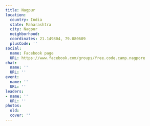 ```yaml
---
title: Nagpur
location:
  country: India
  state: Maharashtra
  city: Nagpur
  neighborhood: 
  coordinates: 21.149804, 79.080609
  plusCode: ''
social:
  name: Facebook page
  URL: https://www.facebook.com/groups/free.code.camp.nagpore
chat:
  name: ''
  URL: ''
event:
  name: ''
  URL: ''
leaders:
- name: ''
  URL: ''
photos:
  old: 
  cover: ''
---
```

